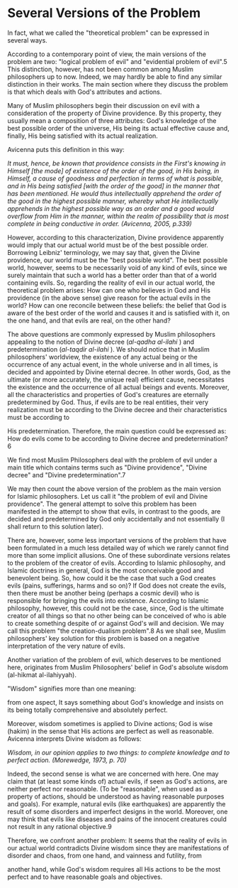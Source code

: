 Several Versions of the Problem
===============================

In fact, what we called the "theoretical problem" can be expressed in
several ways.

According to a contemporary point of view, the main versions of the
problem are two: "logical problem of evil" and "evidential problem of
evil".5 This distinction, however, has not been common among Muslim
philosophers up to now. Indeed, we may hardly be able to find any
similar distinction in their works. The main section where they discuss
the problem is that which deals with God's attributes and actions.

Many of Muslim philosophers begin their discussion on evil with a
consideration of the property of Divine providence. By this property,
they usually mean a composition of three attributes: God's knowledge of
the best possible order of the universe, His being its actual effective
cause and, finally, His being satisfied with its actual realization.

Avicenna puts this definition in this way:

*It must, hence, be known that providence consists in the First's
knowing in Himself [the mode] of existence of the order of the good, in
His being, in Himself, a cause of goodness and perfection in terms of
what is possible, and in His being satisfied [with the order of the
good] in the manner that has been mentioned. He would thus
intellectually apprehend the order of the good in the highest possible
manner, whereby what He intellectually apprehends in the highest
possible way as an order and a good would overflow from Him in the
manner, within the realm of possibility that is most complete in being
conductive in order. (Avicenna, 2005, p.339)*

However, according to this characterization, Divine providence
apparently would imply that our actual world must be of the best
possible order. Borrowing Leibniz' terminology, we may say that, given
the Divine providence, our world must be the "best possible world". The
best possible world, however, seems to be necessarily void of any kind
of evils, since we surely maintain that such a world has a better order
than that of a world containing evils. So, regarding the reality of evil
in our actual world, the theoretical problem arises: How can one who
believes in God and His providence (in the above sense) give reason for
the actual evils in the world? How can one reconcile between these
beliefs: the belief that God is aware of the best order of the world and
causes it and is satisfied with it, on the one hand, and that evils are
real, on the other hand?

The above questions are commonly expressed by Muslim philosophers
appealing to the notion of Divine decree (*al-qadha al-ilahi* ) and
predetermination (*al-taqdir al-ilahi* ). We should notice that in
Muslim philosophers' worldview, the existence of any actual being or the
occurrence of any actual event, in the whole universe and in all times,
is decided and appointed by Divine eternal decree. In other words, God,
as the ultimate (or more accurately, the unique real) efficient cause,
necessitates the existence and the occurrence of all actual beings and
events. Moreover, all the characteristics and properties of God's
creatures are eternally predetermined by God. Thus, if evils are to be
real entities, their very realization must be according to the Divine
decree and their characteristics must be according to

His predetermination. Therefore, the main question could be expressed
as: How do evils come to be according to Divine decree and
predetermination?6

We find most Muslim Philosophers deal with the problem of evil under a
main title which contains terms such as "Divine providence", "Divine
decree" and "Divine predetermination".7

We may then count the above version of the problem as the main version
for Islamic philosophers. Let us call it "the problem of evil and Divine
providence". The general attempt to solve this problem has been
manifested in the attempt to show that evils, in contrast to the goods,
are decided and predetermined by God only accidentally and not
essentially (I shall return to this solution later).

There are, however, some less important versions of the problem that
have been formulated in a much less detailed way of which we rarely
cannot find more than some implicit allusions. One of these subordinate
versions relates to the problem of the creator of evils. According to
Islamic philosophy, and Islamic doctrines in general, God is the most
conceivable good and benevolent being. So, how could it be the case that
such a God creates evils (pains, sufferings, harms and so on)? If God
does not create the evils, then there must be another being (perhaps a
cosmic devil) who is responsible for bringing the evils into existence.
According to Islamic philosophy, however, this could not be the case,
since, God is the ultimate creator of all things so that no other being
can be conceived of who is able to create something despite of or
against God's will and decision. We may call this problem "the
creation-dualism problem".8 As we shall see, Muslim philosophers' key
solution for this problem is based on a negative interpretation of the
very nature of evils.

Another variation of the problem of evil, which deserves to be mentioned
here, originates from Muslim Philosophers' belief in God's absolute
wisdom (al-hikmat al-ilahiyyah).

"Wisdom" signifies more than one meaning:

from one aspect, It says something about God's knowledge and insists on
its being totally comprehensive and absolutely perfect.

Moreover, wisdom sometimes is applied to Divine actions; God is wise
(hakim) in the sense that His actions are perfect as well as reasonable.
Avicenna interprets Divine wisdom as follows:

*Wisdom, in our opinion applies to two things: to complete knowledge and
to perfect action. (Morewedge, 1973, p. 70)*

Indeed, the second sense is what we are concerned with here. One may
claim that (at least some kinds of) actual evils, if seen as God's
actions, are neither perfect nor reasonable. (To be "reasonable", when
used as a property of actions, should be understood as having reasonable
purposes and goals). For example, natural evils (like earthquakes) are
apparently the result of some disorders and imperfect designs in the
world. Moreover, one may think that evils like diseases and pains of the
innocent creatures could not result in any rational objective.9

Therefore, we confront another problem: It seems that the reality of
evils in our actual world contradicts Divine wisdom since they are
manifestations of disorder and chaos, from one hand, and vainness and
futility, from

another hand, while God's wisdom requires all His actions to be the most
perfect and to have reasonable goals and objectives.


